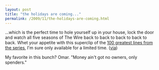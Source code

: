 ```yaml
---
layout: post
title: "the holidays are coming..."
permalink: /2009/11/the-holidays-are-coming.html
---
```


<p>...which is the perfect time to hole yourself up in your house, lock the door and watch all five seasons of The Wire back to back to back to back to back.  Whet your appetite with this superclip of the <a href="http://www.youtube.com/watch?v=-Sgj78QG9Bg&amp;feature=autoshare">100 greatest lines from the series</a>, I&#39;m sure only available for a limited time. (<a href="http://dashes.com/anil/">via</a>)</p>

<p>My favorite in this bunch?  Omar.  &quot;Money ain&#39;t got no owners, only spenders.&quot;</p>


